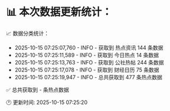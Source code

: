📊 本次数据更新统计：
==========================

📈 数据分类统计：
- 2025-10-15 07:25:07,760 - INFO - 获取到 热点资讯 144 条数据
- 2025-10-15 07:25:11,589 - INFO - 获取到 今日热点 14 条数据
- 2025-10-15 07:25:13,763 - INFO - 获取到 公社热帖 244 条数据
- 2025-10-15 07:25:17,078 - INFO - 获取到 财经日历 75 条数据
- 2025-10-15 07:25:19,947 - INFO - 总共获取到 477 条热点数据

✅ 总共获取到 - 条热点数据

🕐 更新时间: 2025-10-15 07:25:20
